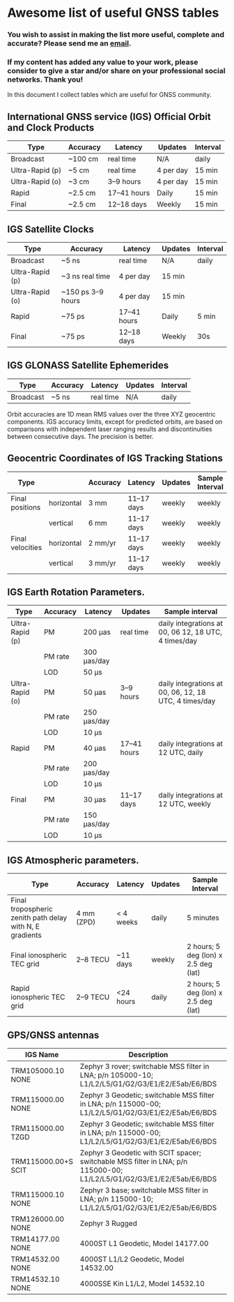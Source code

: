 # Awesome list of useful GNSS tables

### You wish to assist in making the list more useful, complete and accurate? Please send me an [email](mailto:mvarga1989@gmail.com).

### If my content has added any value to your work, please consider to give a star and/or share on your professional social networks. Thank you!

In this document I collect tables which are useful for GNSS community.

## International GNSS service (IGS) Official Orbit and Clock Products
| Type      | Accuracy   | Latency     | Updates   | Interval  |
|-----------|------------|-------------|-----------|-----------|
| Broadcast | ~100 cm    | real time   | N/A       | daily     |
| Ultra-Rapid (p) | ~5 cm   | real time   | 4 per day | 15 min    |
| Ultra-Rapid (o) | ~3 cm   | 3–9 hours   | 4 per day | 15 min    |
| Rapid      | ~2.5 cm    | 17–41 hours | Daily     | 15 min    |
| Final      | ~2.5 cm    | 12–18 days  | Weekly    | 15 min    |

## IGS Satellite Clocks
| Type          | Accuracy      | Latency       | Updates | Interval  |
| ------------  | ------------- | ------------- | ------- | --------  |
| Broadcast     | ~5 ns         | real time     | N/A     | daily     |
| Ultra-Rapid (p) | ~3 ns real time | 4 per day   | 15 min |
| Ultra-Rapid (o) | ~150 ps 3–9 hours | 4 per day | 15 min |
| Rapid         | ~75 ps        | 17–41 hours   | Daily   | 5 min     |
| Final         | ~75 ps        | 12–18 days    | Weekly  | 30s       |


## IGS GLONASS Satellite Ephemerides
| Type          | Accuracy      | Latency       | Updates | Interval  |
| ------------  | ------------- | ------------- | ------- | --------  |
| Broadcast     | ~5 ns         | real time     | N/A     | daily     |

Orbit accuracies are 1D mean RMS values over the three XYZ geocentric components. IGS accuracy limits, except for predicted orbits, are based on comparisons with independent
laser ranging results and discontinuities between consecutive days. The precision is better.


## Geocentric Coordinates of IGS Tracking Stations
| Type         |      | Accuracy | Latency | Updates | Sample Interval |
|--------------|------|----------|---------|---------|-----------------|
| Final positions | horizontal | 3 mm | 11–17 days | weekly | weekly |
|               | vertical   | 6 mm | 11–17 days | weekly | weekly |
| Final velocities | horizontal | 2 mm/yr | 11–17 days | weekly | weekly |
|                 | vertical   | 3 mm/yr | 11–17 days | weekly | weekly |

## IGS Earth Rotation Parameters.

| Type                        | Accuracy   | Latency           | Updates  | Sample interval                                        |
|----------------------------|------------|------------------|----------|-------------------------------------------------------|
| Ultra-Rapid (p)            | PM         | 200 μas          | real time| daily integrations at 00, 06 12, 18 UTC, 4 times/day |
|                            | PM rate    | 300 μas/day      |          |                                                       |
|                            | LOD        | 50 μs            |          |                                                       |
| Ultra-Rapid (o)            | PM         | 50 μas           | 3–9 hours| daily integrations at 00, 06, 12, 18 UTC, 4 times/day |
|                            | PM rate    | 250 μas/day      |          |                                                       |
|                            | LOD        | 10 μs            |          |                                                       |
| Rapid                       | PM         | 40 μas           | 17–41 hours| daily integrations at 12 UTC, daily                  |
|                            | PM rate    | 200 μas/day      |          |                                                       |
|                            | LOD        | 10 μs            |          |                                                       |
| Final                       | PM         | 30 μas           | 11–17 days| daily integrations at 12 UTC, weekly                  |
|                            | PM rate    | 150 μas/day      |          |                                                       |
|                            | LOD        | 10 μs            |          |                                                       |

## IGS Atmospheric parameters.
| Type                                                     | Accuracy   | Latency   | Updates | Sample Interval                      |
|----------------------------------------------------------|------------|-----------|---------|--------------------------------------|
| Final tropospheric zenith path delay with N, E gradients | 4 mm (ZPD) | < 4 weeks | daily   | 5 minutes                            |
| Final ionospheric TEC grid                               | 2–8 TECU   | ~11 days  | weekly  | 2 hours; 5 deg (lon) x 2.5 deg (lat) |
| Rapid ionospheric TEC grid                               | 2–9 TECU   | <24 hours | daily   | 2 hours; 5 deg (lon) x 2.5 deg (lat) |

## GPS/GNSS antennas

| IGS Name            | Description                                                                                                          |   |   |   |   |   |   |   |   |
|---------------------|----------------------------------------------------------------------------------------------------------------------|---|---|---|---|---|---|---|---|
| TRM105000.10 NONE   | Zephyr 3 rover; switchable MSS filter in LNA; p/n 105000-10; L1/L2/L5/G1/G2/G3/E1/E2/E5ab/E6/BDS                     |   |   |   |   |   |   |   |   |
| TRM115000.00 NONE   | Zephyr 3 Geodetic; switchable MSS filter in LNA; p/n 115000-00; L1/L2/L5/G1/G2/G3/E1/E2/E5ab/E6/BDS                  |   |   |   |   |   |   |   |   |
| TRM115000.00 TZGD   | Zephyr 3 Geodetic; switchable MSS filter in LNA; p/n 115000-00; L1/L2/L5/G1/G2/G3/E1/E2/E5ab/E6/BDS                  |   |   |   |   |   |   |   |   |
| TRM115000.00+S SCIT | Zephyr 3 Geodetic with SCIT spacer; switchable MSS filter in LNA; p/n 115000-00; L1/L2/L5/G1/G2/G3/E1/E2/E5ab/E6/BDS |   |   |   |   |   |   |   |   |
| TRM115000.10 NONE   | Zephyr 3 base; switchable MSS filter in LNA; p/n 115000-10; L1/L2/L5/G1/G2/G3/E1/E2/E5ab/E6/BDS                      |   |   |   |   |   |   |   |   |
| TRM126000.00 NONE   | Zephyr 3 Rugged                                                                                                      |   |   |   |   |   |   |   |   |
| TRM14177.00 NONE    | 4000ST L1 Geodetic, Model 14177.00                                                                                   |   |   |   |   |   |   |   |   |
| TRM14532.00 NONE    | 4000ST L1/L2 Geodetic, Model 14532.00                                                                                |   |   |   |   |   |   |   |   |
| TRM14532.10 NONE    | 4000SSE Kin L1/L2, Model 14532.10                                                                                    |   |   |   |   |   |   |   |   |
